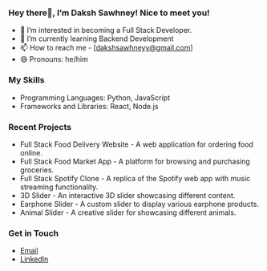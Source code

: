 ### Hey there👋, I’m Daksh Sawhney! Nice to meet you! 
- 👀 I’m interested in becoming a Full Stack Developer.
- 🌱 I’m currently learning Backend Development
- 📫 How to reach me - [dakshsawhneyy@gmail.com]
- 😄 Pronouns: he/him

### My Skills
- Programming Languages: Python, JavaScript
- Frameworks and Libraries: React, Node.js

### Recent Projects
- Full Stack Food Delivery Website - A web application for ordering food online.
- Full Stack Food Market App - A platform for browsing and purchasing groceries.
- Full Stack Spotify Clone - A replica of the Spotify web app with music streaming functionality.
- 3D Slider - An interactive 3D slider showcasing different content.
- Earphone Slider - A custom slider to display various earphone products.
- Animal Slider - A creative slider for showcasing different animals.

### Get in Touch
- [Email](mailto:dakshsawhneyy@gmail.com)
- [LinkedIn](https://www.linkedin.com/in/daksh-sawhney-5ab5862b5)
